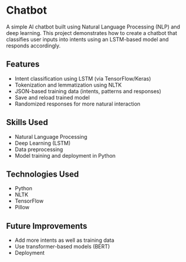 

# Chatbot

A simple AI chatbot built using Natural Language Processing (NLP) and deep learning. This project demonstrates how to create a chatbot that classifies user inputs into intents using an LSTM-based model and responds accordingly.


## Features

- Intent classification using LSTM (via TensorFlow/Keras)
- Tokenization and lemmatization using NLTK
- JSON-based training data (intents, patterns and responses)
- Save and reload trained model
- Randomized responses for more natural interaction


## Skills Used

- Natural Language Processing
- Deep Learning (LSTM)
- Data preprocessing
- Model training and deployment in Python


## Technologies Used

- Python
- NLTK
- TensorFlow
- Pillow


## Future Improvements

- Add more intents as well as training data
- Use transformer-based models (BERT)
- Deployment

